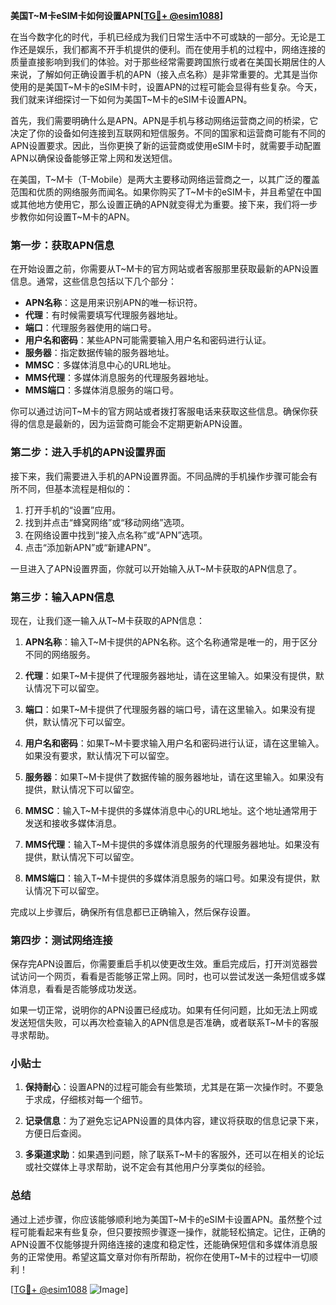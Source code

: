 **美国T~M卡eSIM卡如何设置APN[[TG💪+ @esim1088](https://t.me/s/esim1088)]**

在当今数字化的时代，手机已经成为我们日常生活中不可或缺的一部分。无论是工作还是娱乐，我们都离不开手机提供的便利。而在使用手机的过程中，网络连接的质量直接影响到我们的体验。对于那些经常需要跨国旅行或者在美国长期居住的人来说，了解如何正确设置手机的APN（接入点名称）是非常重要的。尤其是当你使用的是美国T~M卡的eSIM卡时，设置APN的过程可能会显得有些复杂。今天，我们就来详细探讨一下如何为美国T~M卡的eSIM卡设置APN。

首先，我们需要明确什么是APN。APN是手机与移动网络运营商之间的桥梁，它决定了你的设备如何连接到互联网和短信服务。不同的国家和运营商可能有不同的APN设置要求。因此，当你更换了新的运营商或使用eSIM卡时，就需要手动配置APN以确保设备能够正常上网和发送短信。

在美国，T~M卡（T-Mobile）是两大主要移动网络运营商之一，以其广泛的覆盖范围和优质的网络服务而闻名。如果你购买了T~M卡的eSIM卡，并且希望在中国或其他地方使用它，那么设置正确的APN就变得尤为重要。接下来，我们将一步步教你如何设置T~M卡的APN。

### 第一步：获取APN信息

在开始设置之前，你需要从T~M卡的官方网站或者客服那里获取最新的APN设置信息。通常，这些信息包括以下几个部分：

- **APN名称**：这是用来识别APN的唯一标识符。
- **代理**：有时候需要填写代理服务器地址。
- **端口**：代理服务器使用的端口号。
- **用户名和密码**：某些APN可能需要输入用户名和密码进行认证。
- **服务器**：指定数据传输的服务器地址。
- **MMSC**：多媒体消息中心的URL地址。
- **MMS代理**：多媒体消息服务的代理服务器地址。
- **MMS端口**：多媒体消息服务的端口号。

你可以通过访问T~M卡的官方网站或者拨打客服电话来获取这些信息。确保你获得的信息是最新的，因为运营商可能会不定期更新APN设置。

### 第二步：进入手机的APN设置界面

接下来，我们需要进入手机的APN设置界面。不同品牌的手机操作步骤可能会有所不同，但基本流程是相似的：

1. 打开手机的“设置”应用。
2. 找到并点击“蜂窝网络”或“移动网络”选项。
3. 在网络设置中找到“接入点名称”或“APN”选项。
4. 点击“添加新APN”或“新建APN”。

一旦进入了APN设置界面，你就可以开始输入从T~M卡获取的APN信息了。

### 第三步：输入APN信息

现在，让我们逐一输入从T~M卡获取的APN信息：

1. **APN名称**：输入T~M卡提供的APN名称。这个名称通常是唯一的，用于区分不同的网络服务。
   
2. **代理**：如果T~M卡提供了代理服务器地址，请在这里输入。如果没有提供，默认情况下可以留空。

3. **端口**：如果T~M卡提供了代理服务器的端口号，请在这里输入。如果没有提供，默认情况下可以留空。

4. **用户名和密码**：如果T~M卡要求输入用户名和密码进行认证，请在这里输入。如果没有要求，默认情况下可以留空。

5. **服务器**：如果T~M卡提供了数据传输的服务器地址，请在这里输入。如果没有提供，默认情况下可以留空。

6. **MMSC**：输入T~M卡提供的多媒体消息中心的URL地址。这个地址通常用于发送和接收多媒体消息。

7. **MMS代理**：输入T~M卡提供的多媒体消息服务的代理服务器地址。如果没有提供，默认情况下可以留空。

8. **MMS端口**：输入T~M卡提供的多媒体消息服务的端口号。如果没有提供，默认情况下可以留空。

完成以上步骤后，确保所有信息都已正确输入，然后保存设置。

### 第四步：测试网络连接

保存完APN设置后，你需要重启手机以使更改生效。重启完成后，打开浏览器尝试访问一个网页，看看是否能够正常上网。同时，也可以尝试发送一条短信或多媒体消息，看看是否能够成功发送。

如果一切正常，说明你的APN设置已经成功。如果有任何问题，比如无法上网或发送短信失败，可以再次检查输入的APN信息是否准确，或者联系T~M卡的客服寻求帮助。

### 小贴士

1. **保持耐心**：设置APN的过程可能会有些繁琐，尤其是在第一次操作时。不要急于求成，仔细核对每一个细节。
   
2. **记录信息**：为了避免忘记APN设置的具体内容，建议将获取的信息记录下来，方便日后查阅。

3. **多渠道求助**：如果遇到问题，除了联系T~M卡的客服外，还可以在相关的论坛或社交媒体上寻求帮助，说不定会有其他用户分享类似的经验。

### 总结

通过上述步骤，你应该能够顺利地为美国T~M卡的eSIM卡设置APN。虽然整个过程可能看起来有些复杂，但只要按照步骤逐一操作，就能轻松搞定。记住，正确的APN设置不仅能够提升网络连接的速度和稳定性，还能确保短信和多媒体消息服务的正常使用。希望这篇文章对你有所帮助，祝你在使用T~M卡的过程中一切顺利！

[[TG💪+ @esim1088](https://t.me/s/esim1088) ![Image](https://i.postimg.cc/4NQfJmqS/Snipaste-2025-05-13-00-14-12.png)]